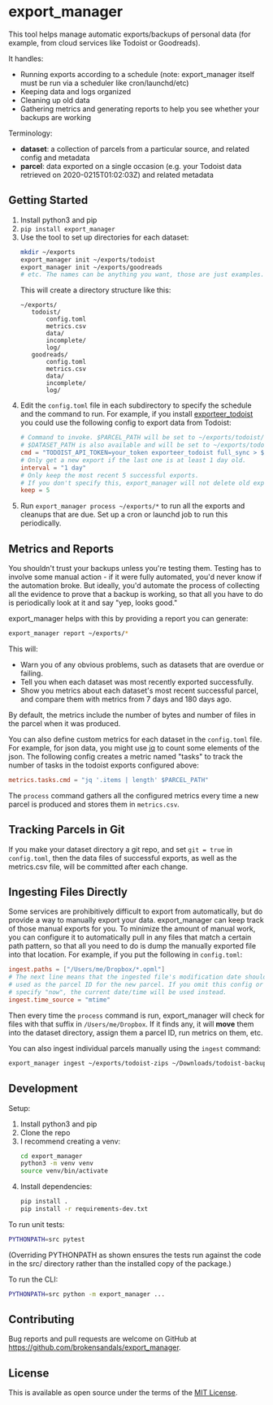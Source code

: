 # export\_manager

This tool helps manage automatic exports/backups of personal data (for example, from cloud services like Todoist or Goodreads).

It handles:

- Running exports according to a schedule (note: export\_manager itself must be run via a scheduler like cron/launchd/etc)
- Keeping data and logs organized
- Cleaning up old data
- Gathering metrics and generating reports to help you see whether your backups are working

Terminology:

- **dataset**: a collection of parcels from a particular source, and related config and metadata
- **parcel**: data exported on a single occasion (e.g. your Todoist data retrieved on 2020-0215T01:02:03Z) and related metadata

## Getting Started

1. Install python3 and pip
2. `pip install export_manager`
3. Use the tool to set up directories for each dataset:
    ```bash
   mkdir ~/exports
   export_manager init ~/exports/todoist
   export_manager init ~/exports/goodreads
   # etc. The names can be anything you want, those are just examples.
    ```
    This will create a directory structure like this:
    ```
   ~/exports/
       todoist/
           config.toml
           metrics.csv
           data/
           incomplete/
           log/
       goodreads/
           config.toml
           metrics.csv
           data/
           incomplete/
           log/
   ```
4. Edit the `config.toml` file in each subdirectory to specify the schedule and the command to run.
   For example, if you install [exporteer\_todoist][exporteer_todoist] you could use the following config to export data from Todoist:
    ```toml
    # Command to invoke. $PARCEL_PATH will be set to ~/exports/todoist/data/DATETIME
    # $DATASET_PATH is also available and will be set to ~/exports/todoist
    cmd = "TODOIST_API_TOKEN=your_token exporteer_todoist full_sync > $PARCEL_PATH.json"
    # Only get a new export if the last one is at least 1 day old.
    interval = "1 day"
    # Only keep the most recent 5 successful exports.
    # If you don't specify this, export_manager will not delete old exports.
    keep = 5
    ```
5. Run `export_manager process ~/exports/*` to run all the exports and cleanups that are due.
   Set up a cron or launchd job to run this periodically.

## Metrics and Reports

You shouldn't trust your backups unless you're testing them.
Testing has to involve some manual action - if it were fully automated, you'd never know if the automation broke.
But ideally, you'd automate the process of collecting all the evidence to prove that a backup is working, so that all you have to do is periodically look at it and say "yep, looks good."

export\_manager helps with this by providing a report you can generate:

```bash
export_manager report ~/exports/*
```

This will:

- Warn you of any obvious problems, such as datasets that are overdue or failing.
- Tell you when each dataset was most recently exported successfully.
- Show you metrics about each dataset's most recent successful parcel, and compare them with metrics from 7 days and 180 days ago.

By default, the metrics include the number of bytes and number of files in the parcel when it was produced.

You can also define custom metrics for each dataset in the `config.toml` file.
For example, for json data, you might use [jq](https://stedolan.github.io/jq/) to count some elements of the json.
The following config creates a metric named "tasks" to track the number of tasks in the todoist exports configured above:

```toml
metrics.tasks.cmd = "jq '.items | length' $PARCEL_PATH"
```

The `process` command gathers all the configured metrics every time a new parcel is produced and stores them in `metrics.csv`.

## Tracking Parcels in Git

If you make your dataset directory a git repo, and set `git = true` in `config.toml`, then the data files of successful exports, as well as the metrics.csv file, will be committed after each change.

## Ingesting Files Directly

Some services are prohibitively difficult to export from automatically, but do provide a way to manually export your data.
export\_manager can keep track of those manual exports for you.
To minimize the amount of manual work, you can configure it to automatically pull in any files that match a certain path pattern, so that all you need to do is dump the manually exported file into that location.
For example, if you put the following in `config.toml`:

```toml
ingest.paths = ["/Users/me/Dropbox/*.opml"]
# The next line means that the ingested file's modification date should be
# used as the parcel ID for the new parcel. If you omit this config or
# specify "now", the current date/time will be used instead.
ingest.time_source = "mtime"
```

Then every time the `process` command is run, export\_manager will check for files with that suffix in `/Users/me/Dropbox`.
If it finds any, it will **move** them into the dataset directory, assign them a parcel ID, run metrics on them, etc.

You can also ingest individual parcels manually using the `ingest` command:

```bash
export_manager ingest ~/exports/todoist-zips ~/Downloads/todoist-backup-12345.zip
```

## Development

Setup:

1. Install python3 and pip
2. Clone the repo
3. I recommend creating a venv:
    ```bash
    cd export_manager
    python3 -m venv venv
    source venv/bin/activate
    ```
4. Install dependencies:
    ```bash
   pip install .
   pip install -r requirements-dev.txt
    ```

To run unit tests:

```bash
PYTHONPATH=src pytest
```

(Overriding PYTHONPATH as shown ensures the tests run against the code in the src/ directory rather than the installed copy of the package.)

To run the CLI:

```bash
PYTHONPATH=src python -m export_manager ...
```

## Contributing

Bug reports and pull requests are welcome on GitHub at https://github.com/brokensandals/export_manager.

## License

This is available as open source under the terms of the [MIT License](https://opensource.org/licenses/MIT).

[exporteer_todoist]: https://github.com/brokensandals/exporteer_todoist
